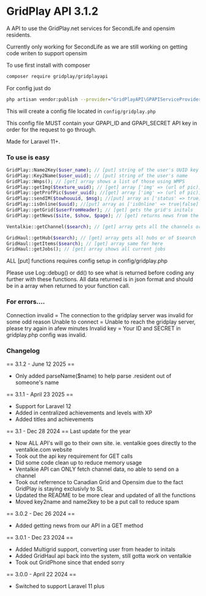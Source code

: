 # GridPlay API 3.1.2

A API to use the GridPlay.net services for SecondLife and opensim residents.

Currently only working for SecondLife as we are still working on getting code writen to support opensim

To use first install with composer
```sh
composer require gridplay/gridplayapi
```
For config just do
```sh
php artisan vendor:publish --provider="GridPlayAPI\GPAPIServiceProvider"
```
This will create a config file located in ```config/gridplay.php```

This config file MUST contain your GPAPI_ID and GPAPI_SECRET API key in order for the request to go through.

Made for Laravel 11+.

### To use is easy
```php
GridPlay::Name2Key($user_name); // [put] string of the user's UUID key
GridPlay::Key2Name($user_uuid); // [put] string of the user's name
GridPlay::Wmps(); // [get] array shows a list of those using WMPS
GridPlay::getImg($texture_uuid); // [get] array ['img' => (url of pic)]
GridPlay::getProfPic($user_uuid); //[get] array ['img' => (url of pic)]
GridPlay::sendIM($towhouuid, $msg); //[put] array as ['status' => true] if successful
GridPlay::isOnline($uuid); //[put] array as ['isOnline' => true|false]
GridPlay::getGrid($userFromHeader); // [get] gets the grid's initals
GridPlay::getNews($site, $show, $page); // [get] returns news from the news api

Ventalkie::getChannel($search); // [get] array gets all the channels or of $search

GridHaul::getHub($search); // [get] array gets all hubs or of $search
GridHaul::getItems($search); // [get] array same for here
GridHaul::getJobs(); // [get] array shows all current jobs

```
ALL [put] functions requires config setup in config/gridplay.php

Please use Log::debug() or dd() to see what is returned before coding any further with these functions.
All data returned is in json format and should be in a array when returned to your function call.

### For errors....
Connection invalid = The connection to the gridplay server was invalid for some odd reason
Unable to connect = Unable to reach the gridplay server, please try again in afew minutes
Invalid key = Your ID and SECRET in gridplay.php config was invalid.

### Changelog

== 3.1.2 - June 12 2025 ==
* Only added parseName($name) to help parse .resident out of someone's name

== 3.1.1 - April 23 2025 ==
* Support for Laravel 12
* Added in centralized achievements and levels with XP
* Added titles and achievements

== 3.1 - Dec 28 2024 ==
Last update for the year
* Now ALL API's will go to their own site. ie. ventalkie goes directly to the ventalkie.com website
* Took out the api key requirement for GET calls
* Did some code clean up to reduce memory usage
* Ventalkie API can ONLY fetch channel data, no able to send on a channel
* Took out referrence to Canadian Grid and Opensim due to the fact GridPlay is staying exclusivly to SL
* Updated the README to be more clear and updated of all the functions
* Moved key2name and name2key to be a put call to reduce spam

== 3.0.2 - Dec 26 2024 ==
* Added getting news from our API in a GET method

== 3.0.1 - Dec 23 2024 ==
* Added Multigrid support, converting user from header to initals
* Added GridHaul api back into the system, still gotta work on ventalkie
* Took out GridPhone since that ended sorry

== 3.0.0 - April 22 2024 ==
* Switched to support Laravel 11 plus

